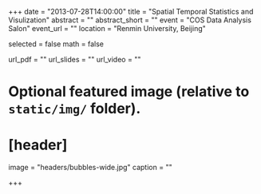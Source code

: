 +++
date = "2013-07-28T14:00:00"
title = "Spatial Temporal Statistics and Visulization"
abstract = ""
abstract_short = ""
event = "COS Data Analysis Salon"
event_url = ""
location = "Renmin University, Beijing"

selected = false
math = false

url_pdf = ""
url_slides = ""
url_video = ""

# Optional featured image (relative to `static/img/` folder).
# [header]
image = "headers/bubbles-wide.jpg"
caption = ""

+++


